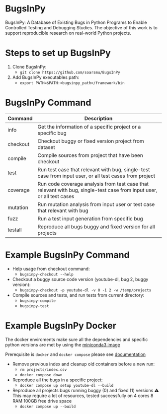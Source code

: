 # BugsInPy

BugsInPy: A Database of Existing Bugs in Python Programs to Enable Controlled Testing and Debugging Studies.
The objective of this work is to support reproducible research on real-world Python projects.

# Steps to set up BugsInPy

1. Clone BugsInPy:
   - `git clone https://github.com/soarsmu/BugsInPy`
2. Add BugsInPy executables path:
   - `export PATH=$PATH:<bugsinpy_path>/framework/bin`

# BugsInPy Command

| Command  | Description                                                                                                           |
| -------- | --------------------------------------------------------------------------------------------------------------------- |
| info     | Get the information of a specific project or a specific bug                                                           |
| checkout | Checkout buggy or fixed version project from dataset                                                                  |
| compile  | Compile sources from project that have been checkout                                                                  |
| test     | Run test case that relevant with bug, single-test case from input user, or all test cases from project                |
| coverage | Run code coverage analysis from test case that relevant with bug, single-test case from input user, or all test cases |
| mutation | Run mutation analysis from input user or test case that relevant with bug                                             |
| fuzz     | Run a test input generation from specific bug                                                                         |
| testall  | Reproduce all bugs buggy and fixed version for all projects                                                           |

# Example BugsInPy Command

- Help usage from checkout command:
  - `bugsinpy-checkout --help`
- Checkout a buggy source code version (youtube-dl, bug 2, buggy version):
  - `bugsinpy-checkout -p youtube-dl -v 0 -i 2 -w /temp/projects`
- Compile sources and tests, and run tests from current directory:
  - `bugsinpy-compile`
  - `bugsinpy-test`

# Example BugsInPy Docker

The docker enviroments make sure all the dependencies and specific python versions are met by using the [miniconda3 image](https://hub.docker.com/r/continuumio/miniconda3)

Prerequisite is `docker` and `docker compose` please see [documentation](https://docs.docker.com/engine/install/)

- Remove previous index and cleanup old containers before a new run:
  - `rm projects/index.csv`
  - `docker compose down`
- Reproduce all the bugs in a specific project:
  - `docker compose up setup youtube-dl --build`
- Reproduce all projects bugs running buggy (0) and fixed (1) versions
  ⚠️ This may require a lot of resources, tested successfully on 4 cores 8 RAM 100GB free drive space
  - `docker compose up --build`
